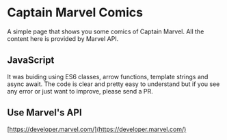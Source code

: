 # Captain Marvel Comics

A simple page that shows you some comics of Captain Marvel. All the content here is provided by Marvel API.


## JavaScript

It was buiding using ES6 classes, arrow functions, template strings and async await. The code is clear and pretty easy to understand but if you see any error or just want to improve, please send a PR.
 

## Use Marvel's API
[https://developer.marvel.com/](https://developer.marvel.com/)